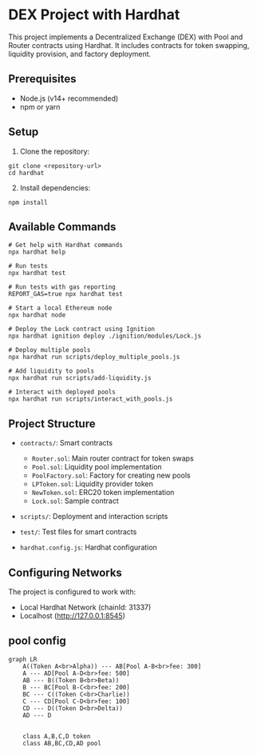 # DEX Project with Hardhat

This project implements a Decentralized Exchange (DEX) with Pool and Router contracts using Hardhat. It includes contracts for token swapping, liquidity provision, and factory deployment.

## Prerequisites

- Node.js (v14+ recommended)
- npm or yarn

## Setup

1. Clone the repository:

```shell
git clone <repository-url>
cd hardhat
```

2. Install dependencies:

```shell
npm install
```

## Available Commands

```shell
# Get help with Hardhat commands
npx hardhat help

# Run tests
npx hardhat test

# Run tests with gas reporting
REPORT_GAS=true npx hardhat test

# Start a local Ethereum node
npx hardhat node

# Deploy the Lock contract using Ignition
npx hardhat ignition deploy ./ignition/modules/Lock.js

# Deploy multiple pools
npx hardhat run scripts/deploy_multiple_pools.js

# Add liquidity to pools
npx hardhat run scripts/add-liquidity.js

# Interact with deployed pools
npx hardhat run scripts/interact_with_pools.js
```

## Project Structure

- `contracts/`: Smart contracts
  - `Router.sol`: Main router contract for token swaps
  - `Pool.sol`: Liquidity pool implementation
  - `PoolFactory.sol`: Factory for creating new pools
  - `LPToken.sol`: Liquidity provider token
  - `NewToken.sol`: ERC20 token implementation
  - `Lock.sol`: Sample contract

- `scripts/`: Deployment and interaction scripts
- `test/`: Test files for smart contracts
- `hardhat.config.js`: Hardhat configuration

## Configuring Networks

The project is configured to work with:
- Local Hardhat Network (chainId: 31337)
- Localhost (http://127.0.0.1:8545)

## pool config

```mermaid
graph LR
    A((Token A<br>Alpha)) --- AB[Pool A-B<br>fee: 300]
    A --- AD[Pool A-D<br>fee: 500]
    AB --- B((Token B<br>Beta))
    B --- BC[Pool B-C<br>fee: 200]
    BC --- C((Token C<br>Charlie))
    C --- CD[Pool C-D<br>fee: 100]
    CD --- D((Token D<br>Delta))
    AD --- D
    
    
    class A,B,C,D token
    class AB,BC,CD,AD pool
```
